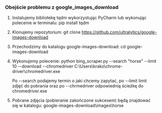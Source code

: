 ### Obejście problemu z google_images_download

1. Instalujemy bibliotekę tqdm wykorzystując PyCharm lub wykonując polecenie w terminalu:
pip install tqdm

2. Klonujemy repozytorium:
git clone https://github.com/ultralytics/google-images-download

3. Przechodzimy do katalogu google-images-download:
cd google-images-download

4. Wykonujemy polecenie:
python bing_scraper.py --search "horse" --limit 10 --download --chromedriver C:\Users\krako\chrome-driver\chromedriver.exe

    Po --search podajemy termin o jaki chcemy zapytać, po --limit limit zdjęć do pobrania oraz po --chrmedriver odpowiednią ścieżkę do chromedriver.exe

5. Pobrane zdjęcia (pobieranie zakończone sukcesem) będą znajdować się w katalogu:
google-images-download\images\horse